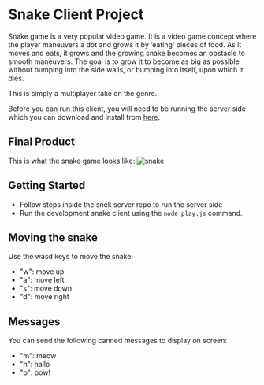 # Snake Client Project

Snake game is a very popular video game. It is a video game concept where the player maneuvers a dot and grows it by ‘eating’ pieces of food. As it moves and eats, it grows and the growing snake becomes an obstacle to smooth maneuvers. The goal is to grow it to become as big as possible without bumping into the side walls, or bumping into itself, upon which it dies.

This is simply a multiplayer take on the genre.

Before you can run this client, you will need to be running the server side which you can download and install from [here](https://github.com/taniarascia/snek). 

## Final Product

This is what the snake game looks like:
![snake](https://github.com/oatmilkies/snake-client/assets/148240283/1f6d2dd9-7957-4848-b815-b332d9fb08c8)

## Getting Started

- Follow steps inside the snek server repo to run the server side
- Run the development snake client using the `node play.js` command.

## Moving the snake

Use the wasd keys to move the snake:
- "w": move up
- "a": move left
- "s": move down
- "d": move right

## Messages

You can send the following canned messages to display on screen:
- "m": meow
- "h": hallo
- "p": pow!
